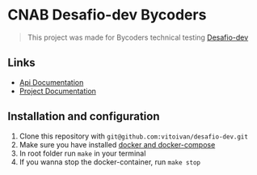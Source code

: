 # CNAB Desafio-dev Bycoders
> This project was made for Bycoders technical testing [Desafio-dev](https://github.com/ByCodersTec/desafio-dev)

## Links
- [Api Documentation](https://documenter.getpostman.com/view/13806706/UV5RkfWG)
- [Project Documentation](https://github.com/vitoivan/desafio-dev/wiki)


## Installation and configuration

1. Clone this repository with `git@github.com:vitoivan/desafio-dev.git`
2. Make sure you have installed [docker and docker-compose](https://www.docker.com/)
3. In root folder run `make` in your terminal
4. If you wanna stop the docker-container, run `make stop`

